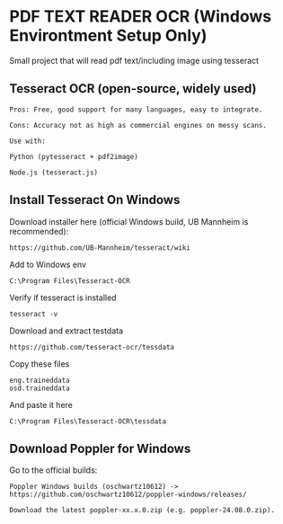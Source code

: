 # PDF TEXT READER OCR (Windows Environtment Setup Only)

Small project that will read pdf text/including image using tesseract

## Tesseract OCR (open-source, widely used)

    Pros: Free, good support for many languages, easy to integrate.

    Cons: Accuracy not as high as commercial engines on messy scans.

    Use with:

    Python (pytesseract + pdf2image)

    Node.js (tesseract.js)

## Install Tesseract On Windows

Download installer here (official Windows build, UB Mannheim is recommended):

    https://github.com/UB-Mannheim/tesseract/wiki

Add to Windows env
    
    C:\Program Files\Tesseract-OCR

Verify if tesseract is installed

    tesseract -v

Download and extract testdata

    https://github.com/tesseract-ocr/tessdata

Copy these files
    
    eng.traineddata
    osd.traineddata

And paste it here

    C:\Program Files\Tesseract-OCR\tessdata



## Download Poppler for Windows

Go to the official builds:
    
    Poppler Windows builds (oschwartz10612) -> https://github.com/oschwartz10612/poppler-windows/releases/

    Download the latest poppler-xx.x.0.zip (e.g. poppler-24.08.0.zip).
